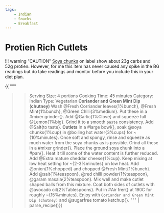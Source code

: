 ```yaml
---
tags:
    - Indian
    - Snacks
    - Breakfast
---
```


# Protien Rich Cutlets

!!! warning "CAUTION"
    [Soya chunks](https://kutt.it/soya_chunks) on label show about 23g carbs and 52g protien. However, for me this item has never caused any spike in the BG readings but do take readings and monitor before you include this in your diet plan.


{{
"""
>> Serving Size: 4 portions
>> Cooking Time: 45 minutes
>> Category: Indian
>> Type: Vegetarian
**Coriander and Green Mint Dip (chutney)**
Wash @Fresh Corriander leaves{1%bunch}, @Fresh Mint{1%bunch}, @Green Chilli{3%medium}.
Put these in a #mixer grinder{}.
Add @Garlic{1%Clove} and squeeze full @Lemon{1%big}.
Grind it to a smooth `paste` consistency.
Add @Salt{to taste}.
**Cutlets**
In a #large bowl{}, soak @soya chunks{1%cup} in @boiling hot water{3%cups} for ~{10%minutes}.
Once soft and spongy, rinse and squeeze as much water from the soya chunks as is possible.
Grind all these in a #mixer grinder{}.
Place the ground soya chunk into a #pan{}.
Heat it till some of the water content is further reduced.
Add @Extra mature cheddar cheese{1%cup}. 
Keep mixing at low heat setting for ~{2-3%minutes} on low heat.
Add @onion{1%chopped} and chopped @Fresh Mint{1%bunch}.
Add @salt{1%teaspoon}, @red chilli powder{1%teaspoon}, @garam masala{2%teaspoon}.
Mix well and make cutlet shaped balls from this mixture.
Coat both sides of cutlets with @avocado oil{2%Tablespoons}.
Put in #Air frer{} at 190C for roughly ~{15%minutes}.
Enjoy with `Coriander and Green Mint Dip (chutney)` and @sugarfree tomato ketchup{}.
""" | parse_recipe()}}